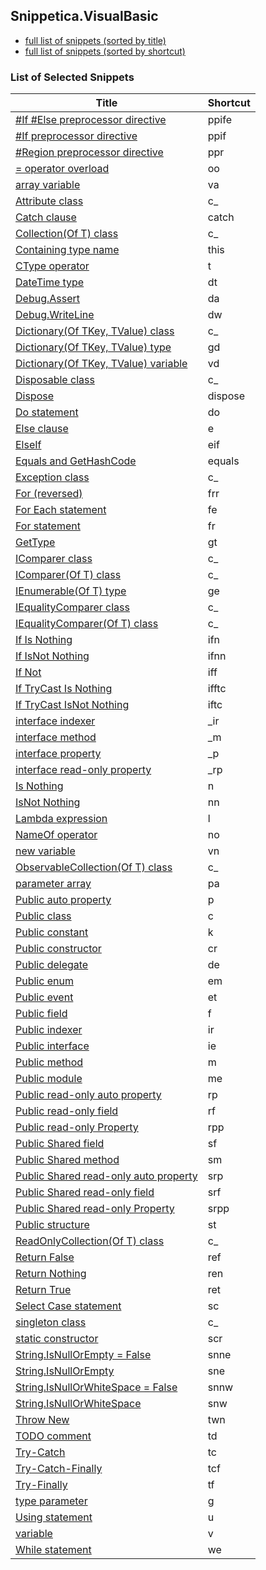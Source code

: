 ﻿## Snippetica.VisualBasic

* [full list of snippets (sorted by title)](SnippetsByTitle.md)
* [full list of snippets (sorted by shortcut)](SnippetsByShortcut.md)

### List of Selected Snippets

Title | Shortcut
----- | --------
[#If #Else preprocessor directive](PreprocessorDirectiveIfElse.snippet)|ppife
[#If preprocessor directive](PreprocessorDirectiveIf.snippet)|ppif
[#Region preprocessor directive](PreprocessorDirectiveRegion.snippet)|ppr
[= operator overload](OperatorOverloadEquality.snippet)|oo
[array variable](_AutoGenerated\ArrayOfTVariable.snippet)|va
[Attribute class](AttributeClass.snippet)|c_
[Catch clause](Catch.snippet)|catch
[Collection(Of T) class](CollectionClass.snippet)|c_
[Containing type name](ContainingTypeName.snippet)|this
[CType operator](CTypeOperator.snippet)|t
[DateTime type](DateTimeType.snippet)|dt
[Debug.Assert](DebugAssert.snippet)|da
[Debug.WriteLine](DebugWriteLine.snippet)|dw
[Dictionary(Of TKey, TValue) class](DictionaryOfTKeyTValueClass.snippet)|c_
[Dictionary(Of TKey, TValue) type](DictionaryOfTKeyTValueType.snippet)|gd
[Dictionary(Of TKey, TValue) variable](_AutoGenerated\DictionaryOfTKeyTValueVariable.snippet)|vd
[Disposable class](DisposableClass.snippet)|c_
[Dispose](Dispose.snippet)|dispose
[Do statement](Do.snippet)|do
[Else clause](Else.snippet)|e
[ElseIf](ElseIf.snippet)|eif
[Equals and GetHashCode](EqualsAndGetHashCode.snippet)|equals
[Exception class](ExceptionClass.snippet)|c_
[For (reversed)](ForReversed.snippet)|frr
[For Each statement](ForEach.snippet)|fe
[For statement](For.snippet)|fr
[GetType](GetTypeOperator.snippet)|gt
[IComparer class](IComparerClass.snippet)|c_
[IComparer(Of T) class](IComparerOfTClass.snippet)|c_
[IEnumerable(Of T) type](_AutoGenerated\IEnumerableOfTType.snippet)|ge
[IEqualityComparer class](IEqualityComparerClass.snippet)|c_
[IEqualityComparer(Of T) class](IEqualityComparerOfTClass.snippet)|c_
[If Is Nothing](IfIsNothing.snippet)|ifn
[If IsNot Nothing](IfIsNotNothing.snippet)|ifnn
[If Not](IfNot.snippet)|iff
[If TryCast Is Nothing](IfTryCastIsNothing.snippet)|ifftc
[If TryCast IsNot Nothing](IfTryCastIsNotNothing.snippet)|iftc
[interface indexer](_AutoGenerated\InterfaceIndexer.snippet)|_ir
[interface method](_AutoGenerated\InterfaceMethod.snippet)|_m
[interface property](_AutoGenerated\InterfaceProperty.snippet)|_p
[interface read-only property](_AutoGenerated\InterfaceReadOnlyProperty.snippet)|_rp
[Is Nothing](IsNothing.snippet)|n
[IsNot Nothing](IsNotNothing.snippet)|nn
[Lambda expression](LambdaExpression.snippet)|l
[NameOf operator](NameOfOperator.snippet)|no
[new variable](_AutoGenerated\NewVariable.snippet)|vn
[ObservableCollection(Of T) class](ObservableCollectionClass.snippet)|c_
[parameter array ](_AutoGenerated\ParameterArray.snippet)|pa
[Public auto property](_AutoGenerated\PublicAutoProperty.snippet)|p
[Public class](_AutoGenerated\PublicClass.snippet)|c
[Public constant](_AutoGenerated\PublicConstant.snippet)|k
[Public constructor](_AutoGenerated\PublicConstructor.snippet)|cr
[Public delegate](_AutoGenerated\PublicDelegate.snippet)|de
[Public enum](_AutoGenerated\PublicEnum.snippet)|em
[Public event](_AutoGenerated\PublicEvent.snippet)|et
[Public field](_AutoGenerated\PublicField.snippet)|f
[Public indexer](_AutoGenerated\PublicIndexer.snippet)|ir
[Public interface](_AutoGenerated\PublicInterface.snippet)|ie
[Public method](_AutoGenerated\PublicMethod.snippet)|m
[Public module](_AutoGenerated\PublicModule.snippet)|me
[Public read-only auto property](_AutoGenerated\PublicReadOnlyAutoProperty.snippet)|rp
[Public read-only field](_AutoGenerated\PublicReadOnlyField.snippet)|rf
[Public read-only Property](_AutoGenerated\PublicReadOnlyProperty.snippet)|rpp
[Public Shared field](_AutoGenerated\PublicStaticField.snippet)|sf
[Public Shared method](_AutoGenerated\PublicStaticMethod.snippet)|sm
[Public Shared read-only auto property](_AutoGenerated\PublicStaticReadOnlyAutoProperty.snippet)|srp
[Public Shared read-only field](_AutoGenerated\PublicStaticReadOnlyField.snippet)|srf
[Public Shared read-only Property](_AutoGenerated\PublicStaticReadOnlyProperty.snippet)|srpp
[Public structure](_AutoGenerated\PublicStruct.snippet)|st
[ReadOnlyCollection(Of T) class](ReadOnlyCollectionClass.snippet)|c_
[Return False](ReturnFalse.snippet)|ref
[Return Nothing](ReturnNothing.snippet)|ren
[Return True](ReturnTrue.snippet)|ret
[Select Case statement](SelectCase.snippet)|sc
[singleton class](SingletonClass.snippet)|c_
[static constructor](StaticConstructor.snippet)|scr
[String.IsNullOrEmpty = False](StringIsNotNullOrEmpty.snippet)|snne
[String.IsNullOrEmpty](StringIsNullOrEmpty.snippet)|sne
[String.IsNullOrWhiteSpace = False](StringIsNotNullOrWhiteSpace.snippet)|snnw
[String.IsNullOrWhiteSpace](StringIsNullOrWhiteSpace.snippet)|snw
[Throw New](ThrowNew.snippet)|twn
[TODO comment](TodoComment.snippet)|td
[Try-Catch](TryCatch.snippet)|tc
[Try-Catch-Finally](TryCatchFinally.snippet)|tcf
[Try-Finally](TryFinally.snippet)|tf
[type parameter](_AutoGenerated\TypeParameter.snippet)|g
[Using statement](Using.snippet)|u
[variable](_AutoGenerated\Variable.snippet)|v
[While statement](While.snippet)|we
